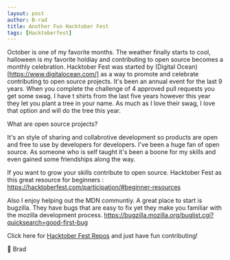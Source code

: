 ```yaml
---
layout: post
author: B-rad
title: Another Fun Hacktober Fest
tags: [Hacktoberfest]
---
```



October is one of my favorite months. The weather finally starts to cool, halloween is my favorite holdiay and contributing to open source becomes a monthly celebration. Hacktober Fest was started by (Digital Ocean)[https://www.digitalocean.com/] as a way to promote and celebrate contributing to open source projects. It's been an annual event for the last 9 years. When you complete the challenge of 4 approved pull requests you get some swag. I have t shirts from the last five years however this year they let you plant a tree in your name. As much as I love their swag, I love that option and will do the tree this year.

What are open source projects?

It's an style of sharing and collabrotive development so products are open and free to use by developers for developers. I've been a huge fan of open source. As someone who is self taught it's been a boone for my skills and even gained some friendships along the way. 

If you want to grow your skills contribute to open source.
Hacktober Fest as this great resource for beginners :
https://hacktoberfest.com/participation/#beginner-resources

Also I enjoy helping out the MDN communtiy. A great place to start is bugzilla. 
They have bugs that are easy to fix yet they make you familiar with the mozilla development process.
https://bugzilla.mozilla.org/buglist.cgi?quicksearch=good-first-bug


Click here for [Hacktober Fest Repos](https://github.com/topics/hacktoberfest) and just have fun contributing! 

💖 Brad